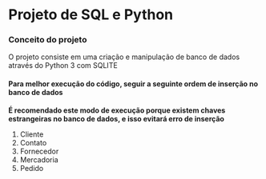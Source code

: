 # Projeto de SQL e Python

### Conceito do projeto

O projeto consiste em uma criação e manipulação de banco de dados através do Python 3 com SQLITE



#### Para melhor execução do código, seguir a seguinte ordem de inserção no banco de dados

**É recomendado este modo de execução porque existem chaves estrangeiras no banco de dados, e isso evitará erro de inserção**


1. Cliente
2. Contato
3. Fornecedor
4. Mercadoria
5. Pedido
